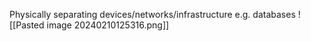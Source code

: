 Physically separating devices/networks/infrastructure e.g. databases
![[Pasted image 20240210125316.png]]